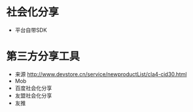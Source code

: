 # 社会化分享
- 平台自带SDK

# 第三方分享工具
- 来源 http://www.devstore.cn/service/newproductList/cla4-cid30.html
- Mob
- 百度社会化分享
- 友盟社会化分享
- 友推

